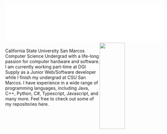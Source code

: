 <img src="csoftlogo-light.png" >
<!--img src="header1.svg" width="50%" height="300" align="left"-->
<img align="right" src="https://github-readme-stats.vercel.app/api/top-langs/?username=JCoombs224&theme=react&layout=compact&hide=CMake&exclude_repo=Data-Structures-and-Algorithms,CS421-Translator,CS421-Parser-Project&langs_count=8" width="40%" height="275">
<div align="left">
  <br>
  California State University San Marcos Computer Science Undergrad with a life-long passion for computer hardware and software.
  I am currently working part-time at DGI Supply as a Junior Web/Software developer while I finish my undergrad at CSU San Marcos.
  I have experience in a wide range of programming languages, including Java, C++, Python, C#, Typescript, Javascript, and many more.
  Feel free to check out some of my repositories here.
</div>

